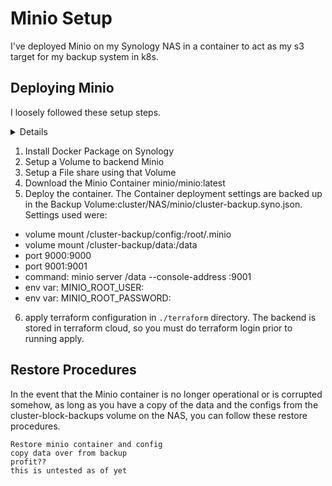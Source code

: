 # Minio Setup
I've deployed Minio on my Synology NAS in a container to act as my s3 target for my backup system in k8s. 

## Deploying Minio

I loosely followed these setup steps.
<details>
Most of the installation setup instructions came from these links:

https://jonaharagon.me/installing-minio-on-synology-diskstation-4823caf600c3

https://hub.docker.com/r/minio/minio/
</details>

1. Install Docker Package on Synology
2. Setup a Volume to backend Minio
3. Setup a File share using that Volume
4. Download the Minio Container minio/minio:latest
5. Deploy the container. The Container deployment settings are backed up in the Backup Volume:cluster/NAS/minio/cluster-backup.syno.json. Settings used were:
  - volume mount /cluster-backup/config:/root/.minio
  - volume mount /cluster-backup/data:/data
  - port 9000:9000
  - port 9001:9001
  - command: minio server /data --console-address :9001
  - env var: MINIO_ROOT_USER: <minio username in safe>
  - env var: MINIO_ROOT_PASSWORD: <minio password in safe>
 6. apply terraform configuration in `./terraform` directory. The backend is stored in terraform cloud, so you must do terraform login prior to running apply.

## Restore Procedures
In the event that the Minio container is no longer operational or is corrupted somehow, as long as you have a copy of the data and the configs from the cluster-block-backups volume on the NAS, you can follow these restore procedures.

```
Restore minio container and config
copy data over from backup
profit??
this is untested as of yet
```